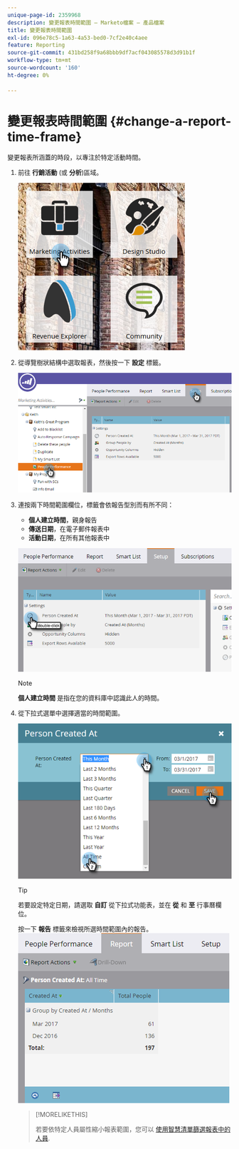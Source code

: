 ```yaml
---
unique-page-id: 2359968
description: 變更報表時間範圍 — Marketo檔案 — 產品檔案
title: 變更報表時間範圍
exl-id: 096e78c5-1a63-4a53-bed0-7cf2e40c4aee
feature: Reporting
source-git-commit: 431bd258f9a68bbb9df7acf043085578d3d91b1f
workflow-type: tm+mt
source-wordcount: '160'
ht-degree: 0%

---
```


# 變更報表時間範圍 {#change-a-report-time-frame}

變更報表所涵蓋的時段，以專注於特定活動時間。

1. 前往 **行銷活動** (或 **分析**)區域。

   ![](assets/image2017-3-27-9-3a15-3a9.png)

1. 從導覽樹狀結構中選取報表，然後按一下 **設定** 標籤。

   ![](assets/image2017-3-27-9-3a57-3a56.png)

1. 連按兩下時間範圍欄位，標籤會依報告型別而有所不同：

   * **個人建立時間**，親身報告
   * **傳送日期**，在電子郵件報表中
   * **活動日期**，在所有其他報表中

   ![](assets/image2017-3-27-9-3a58-3a23.png)

   >[!NOTE]
   >
   >**個人建立時間** 是指在您的資料庫中認識此人的時間。

1. 從下拉式選單中選擇適當的時間範圍。

   ![](assets/image2017-3-27-9-3a58-3a40.png)

   >[!TIP]
   >
   >若要設定特定日期，請選取 **自訂** 從下拉式功能表，並在 **從** 和 **至** 行事曆欄位。

   按一下 **報告** 標籤來檢視所選時間範圍內的報告。\
   ![](assets/image2017-3-27-9-3a59-3a1.png)

   >[!MORELIKETHIS]
   >
   >若要依特定人員屬性縮小報表範圍，您可以 [使用智慧清單篩選報表中的人員](/help/marketo/product-docs/reporting/basic-reporting/editing-reports/filter-people-in-a-report-with-a-smart-list.md).
